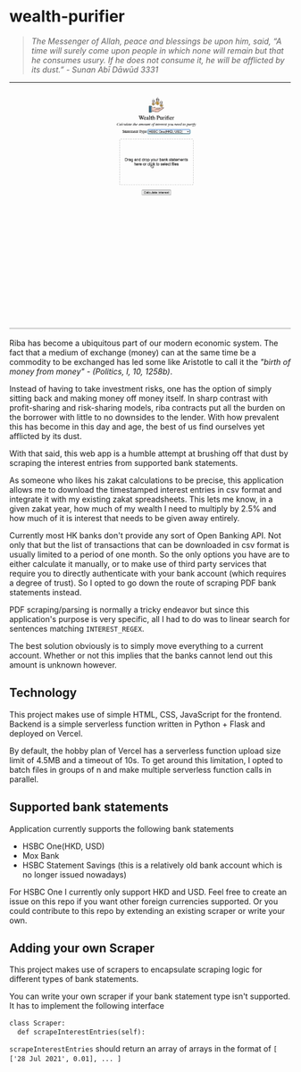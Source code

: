 # wealth-purifier
> _The Messenger of Allah, peace and blessings be upon him, said, “A time will surely come upon people in which none will remain but that he consumes usury. If he does not consume it, he will be afflicted by its dust.” - Sunan Abī Dāwūd 3331_

---

![Wealth Purifier demo video](wealth-purifier-demo.gif)

Riba has become a ubiquitous part of our modern economic system. The fact that a medium of exchange (money) can at the same time be a commodity to be exchanged has led some like Aristotle to call it the _"birth of money from money" - (Politics, I, 10, 1258b)_.

Instead of having to take investment risks, one has the option of simply sitting back and making money off money itself. In sharp contrast with profit-sharing and risk-sharing models, riba contracts put all the burden on the borrower with little to no downsides to the lender. With how prevalent this has become in this day and age, the best of us find ourselves yet afflicted by its dust. 

With that said, this web app is a humble attempt at brushing off that dust by scraping the interest entries from supported bank statements. 

As someone who likes his zakat calculations to be precise, this application allows me to download the timestamped interest entries in csv format and integrate it with my existing zakat spreadsheets. This lets me know, in a given zakat year, how much of my wealth I need to multiply by 2.5% and how much of it is interest that needs to be given away entirely.

Currently most HK banks don't provide any sort of Open Banking API. Not only that but the list of transactions that can be downloaded in csv format is usually limited to a period of one month. So the only options you have are to either calculate it manually, or to make use of third party services that require you to directly authenticate with your bank account (which requires a degree of trust). So I opted to go down the route of scraping PDF bank statements instead.

PDF scraping/parsing is normally a tricky endeavor but since this application's purpose is very specific, all I had to do was to linear search for sentences matching `INTEREST_REGEX`.

The best solution obviously is to simply move everything to a current account. Whether or not this implies that the banks cannot lend out this amount is unknown however.


## Technology
This project makes use of simple HTML, CSS, JavaScript for the frontend. Backend is a simple serverless function written in Python + Flask and deployed on Vercel.

By default, the hobby plan of Vercel has a serverless function upload size limit of 4.5MB and a timeout of 10s. To get around this limitation, I opted to batch files in groups of n and make multiple serverless function calls in parallel.

## Supported bank statements
Application currently supports the following bank statements
- HSBC One(HKD, USD)
- Mox Bank
- HSBC Statement Savings (this is a relatively old bank account which is no longer issued nowadays)

For HSBC One I currently only support HKD and USD. Feel free to create an issue on this repo if you want other foreign currencies supported. Or you could contribute to this repo by extending an existing scraper or write your own.

## Adding your own Scraper
This project makes use of scrapers to encapsulate scraping logic for different types of bank statements.

You can write your own scraper if your bank statement type isn't supported.
It has to implement the following interface
```
class Scraper:
  def scrapeInterestEntries(self):
```

`scrapeInterestEntries` should return an array of arrays in the format of `[ ['28 Jul 2021', 0.01], ... ]`
